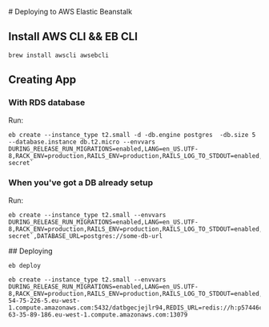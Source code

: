 # Deploying to AWS Elastic Beanstalk

## Install AWS CLI && EB CLI

    brew install awscli awsebcli

## Creating App

### With RDS database

Run: 

    eb create --instance_type t2.small -d -db.engine postgres  -db.size 5 --database.instance db.t2.micro --envvars DURING_RELEASE_RUN_MIGRATIONS=enabled,LANG=en_US.UTF-8,RACK_ENV=production,RAILS_ENV=production,RAILS_LOG_TO_STDOUT=enabled,RAILS_SERVE_STATIC_FILES=enabled,SECRET_KEY_BASE=`rake secret`

### When you've got a DB already setup

Run: 

    eb create --instance_type t2.small --envvars DURING_RELEASE_RUN_MIGRATIONS=enabled,LANG=en_US.UTF-8,RACK_ENV=production,RAILS_ENV=production,RAILS_LOG_TO_STDOUT=enabled,RAILS_SERVE_STATIC_FILES=enabled,SECRET_KEY_BASE=`rake secret`,DATABASE_URL=postgres://some-db-url

## Deploying

    eb deploy

    eb create --instance_type t2.small --envvars DURING_RELEASE_RUN_MIGRATIONS=enabled,LANG=en_US.UTF-8,RACK_ENV=production,RAILS_ENV=production,RAILS_LOG_TO_STDOUT=enabled,RAILS_SERVE_STATIC_FILES=enabled,SECRET_KEY_BASE=51406b81a0af523b0498ac168641bfffe2b15713c84895b0496825adc2d0680a8852efd5f40fb07808ab3a6c2e1dce26cde6e8c1882fd2fc5e602555e995bd11,DATABASE_URL=postgres://uyrpzsyqwcvwkw:17463d4cea730e294b1f57dbceaf3e87246f7fdba38fe1950932cfe4f3f9e1bf@ec2-54-75-226-5.eu-west-1.compute.amazonaws.com:5432/datbgecjejlr94,REDIS_URL=redis://h:p57446c1a91201dba1186334dba1e6b9f6b056b0b9c5065ca13a549f500287e79@ec2-63-35-89-186.eu-west-1.compute.amazonaws.com:13079
